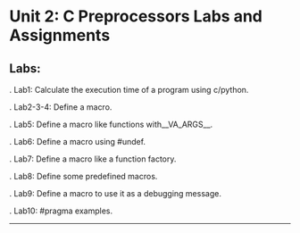 # Unit 2: C Preprocessors Labs and Assignments

## Labs:

. Lab1: Calculate the execution time of a program using c/python.

. Lab2-3-4: Define a macro.

. Lab5: Define a macro like functions with__VA_ARGS__.

. Lab6: Define a macro using #undef.

. Lab7: Define a macro like a function factory.

. Lab8: Define some predefined macros.

. Lab9: Define a macro to use it as a debugging message.

. Lab10: #pragma examples.

--------------------------------------


